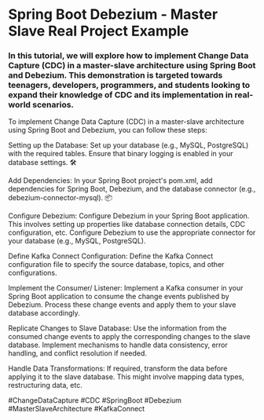 # Spring Boot Debezium - Master Slave Real Project Example

### In this tutorial, we will explore how to implement Change Data Capture (CDC) in a master-slave architecture using Spring Boot and Debezium. This demonstration is targeted towards teenagers, developers, programmers, and students looking to expand their knowledge of CDC and its implementation in real-world scenarios.

To implement Change Data Capture (CDC) in a master-slave architecture using Spring Boot and Debezium, you can follow these steps:

Setting up the Database:
Set up your database (e.g., MySQL, PostgreSQL) with the required tables. Ensure that binary logging is enabled in your database settings. 🛠️

Add Dependencies:
In your Spring Boot project's pom.xml, add dependencies for Spring Boot, Debezium, and the database connector (e.g., debezium-connector-mysql). 📦

Configure Debezium:
Configure Debezium in your Spring Boot application. This involves setting up properties like database connection details, CDC configuration, etc. Configure Debezium to use the appropriate connector for your database (e.g., MySQL, PostgreSQL).

Define Kafka Connect Configuration:
Define the Kafka Connect configuration file to specify the source database, topics, and other configurations. 

Implement the Consumer/ Listener:
Implement a Kafka consumer in your Spring Boot application to consume the change events published by Debezium. Process these change events and apply them to your slave database accordingly.

Replicate Changes to Slave Database:
Use the information from the consumed change events to apply the corresponding changes to the slave database. Implement mechanisms to handle data consistency, error handling, and conflict resolution if needed. 

Handle Data Transformations:
If required, transform the data before applying it to the slave database. This might involve mapping data types, restructuring data, etc.

#ChangeDataCapture #CDC #SpringBoot #Debezium #MasterSlaveArchitecture #KafkaConnect

